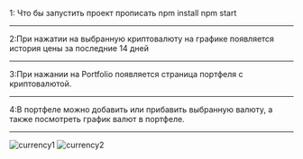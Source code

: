 1: Что бы запустить проект прописать npm install  npm start
_____________________________________________________________________________________________________________
2:При нажатии на выбранную криптовалюту на графике появляется история цены за последние 14 дней
_____________________________________________________________________________________________________________
3:При нажании на Portfolio появляется страница портфеля с криптовалютой.
_____________________________________________________________________________________________________________
4:В портфеле можно добавить или прибавить выбранную валюту, а также посмотреть график валют в портфеле.
_____________________________________________________________________________________________________________
![currency1](https://user-images.githubusercontent.com/91624026/170889474-6d086f7a-d351-4250-a4b9-fcec08f0cd6d.png)
![currency2](https://user-images.githubusercontent.com/91624026/170889481-c832ea6b-4435-4d1b-991e-b4d3fc63c9e6.png)
